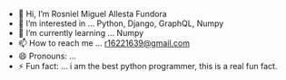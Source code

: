 - 👋 Hi, I’m Rosniel Miguel Allesta Fundora
- 👀 I’m interested in ... Python, Django, GraphQL, Numpy
- 🌱 I’m currently learning ... Numpy
 - 📫 How to reach me ... r16221639@gmail.com
- 😄 Pronouns: ...
- ⚡ Fun fact: ... i am the best python programmer, this is a real fun fact.

<!---
Ross-cripto/Ross-cripto is a ✨ special ✨ repository because its `README.md` (this file) appears on your GitHub profile.
You can click the Preview link to take a look at your changes.
--->
